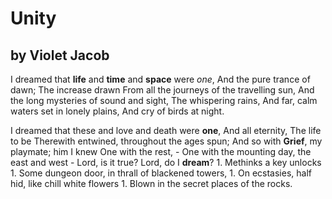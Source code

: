  # Unity
 ## by Violet Jacob


I dreamed that **life** and **time** and **space** were *one*,
        And the pure trance of dawn;
        The increase drawn
    From all the journeys of the travelling sun,
    And the long mysteries of sound and sight,
        The whispering rains,
    And far, calm waters set in lonely plains,
        And cry of birds at night.
        
I dreamed that these and love and death were **one**,
        And all eternity,
        The life to be
    Therewith entwined, throughout the ages spun;
    And so with **Grief**, my playmate; him I knew
        One with the rest, - 
    One with the mounting day, the east and west - 
        Lord, is it true?
    Lord, do I **dream**? 
    1. Methinks a key unlocks
    1. Some dungeon door, in thrall of blackened towers,
    1. On ecstasies, half hid, like chill white flowers
    1. Blown in the secret places of the rocks.
